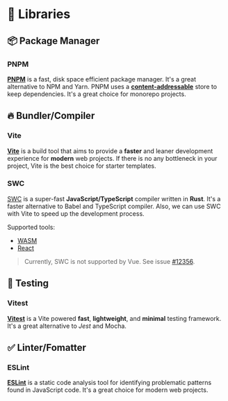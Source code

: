 # 🧬 Libraries

## 📦 Package Manager

### PNPM

**[PNPM](https://pnpm.io/)** is a fast, disk space efficient package manager. It's a great alternative to NPM and Yarn. PNPM uses a **[content-addressable](https://pnpm.io/motivation)** store to keep dependencies. It's a great choice for monorepo projects.

## 🔥 Bundler/Compiler

### Vite

**[Vite](https://vite.dev/)** is a build tool that aims to provide a **faster** and leaner development experience for **modern** web projects. If there is no any bottleneck in your project, Vite is the best choice for starter templates.

### SWC

[SWC](https://swc.rs/) is a super-fast **JavaScript/TypeScript** compiler written in **Rust**. It's a faster alternative to Babel and TypeScript compiler. Also, we can use SWC with Vite to speed up the development process.

Supported tools:

- [WASM](https://swc.rs/docs/usage/wasm)
- [React](https://github.com/vitejs/vite-plugin-react-swc)

> Currently, SWC is not supported by Vue. See issue [#12356](https://github.com/vitejs/vite/issues/12356).

## 🧪 Testing

### Vitest

**[Vitest](https://vitest.dev/)** is a Vite powered **fast**, **lightweight**, and **minimal** testing framework. It's a great alternative to *Jest* and Mocha.

## ✅ Linter/Fomatter

### ESLint

**[ESLint](https://eslint.org/)** is a static code analysis tool for identifying problematic patterns found in JavaScript code. It's a great choice for modern web projects.
